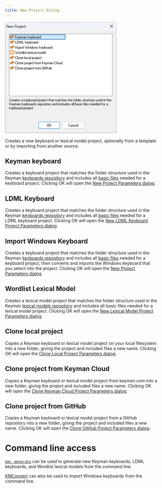 ```yaml
---
title: New Project Dialog
---
```


![New Project dialog](../images/ui/frmNewProject.png)

Creates a new keyboard or lexical model project, optionally from a template or by importing from another source.

## Keyman keyboard

Creates a keyboard project that matches the folder structure used in the Keyman [keyboards repository](https://github.com/keymanapp/keyboards) and includes all [basic files](/developer/keyboards/) needed for a keyboard project. Clicking OK will open the [New Project Parameters dialog](new-project-parameters).

## LDML Keyboard
Creates a keyboard project that matches the folder structure used in the Keyman [keyboards repository](https://github.com/keymanapp/keyboards) and includes all [basic files](/developer/keyboards/) needed for a LDML keyboard project. Clicking OK will open the [New LDML Keyboard Project Parameters dialog](new-ldml-project-parameters).

## Import Windows Keyboard

Creates a keyboard project that matches the folder structure used in the Keyman [keyboards repository](https://github.com/keymanapp/keyboards) and includes all [basic files](/developer/keyboards/) needed for a keyboard project, then converts and imports the Windows keyboard that you select into the project. Clicking OK will open the [New Project Parameters dialog](new-project-parameters).

## Wordlist Lexical Model

Creates a lexical model project that matches the folder structure used in the Keyman [lexical models repository](https://github.com/keymanapp/lexical-models) and includes all basic files needed for a lexical model project. Clicking OK will open the [New Lexical Model Project Parameters dialog](new-lm-project-parameters).

## Clone local project

Copies a Keyman keyboard or lexical model project on your local filesystem into
a new folder, giving the project and included files a new name. Clicking OK will
open the [Clone Local Project Parameters dialog](clone-local-project-parameters).

## Clone project from Keyman Cloud

Copies a Keyman keyboard or lexical model project from keyman.com into a new
folder, giving the project and included files a new name. Clicking OK will
open the [Clone Keyman Cloud Project Parameters dialog](clone-keyman-cloud-project-parameters).

## Clone project from GitHub

Copies a Keyman keyboard or lexical model project from a GitHub repository into
a new folder, giving the project and included files a new name. Clicking OK will
open the [Clone GitHub Project Parameters dialog](clone-github-project-parameters).

# Command line access

[`kmc generate`](kmc) can be used to generate new Keyman keyboards, LDML
keyboards, and Wordlist lexical models from the command line.

[KMConvert](kmconvert) can also be used to import Windows keyboards from the
command line.
